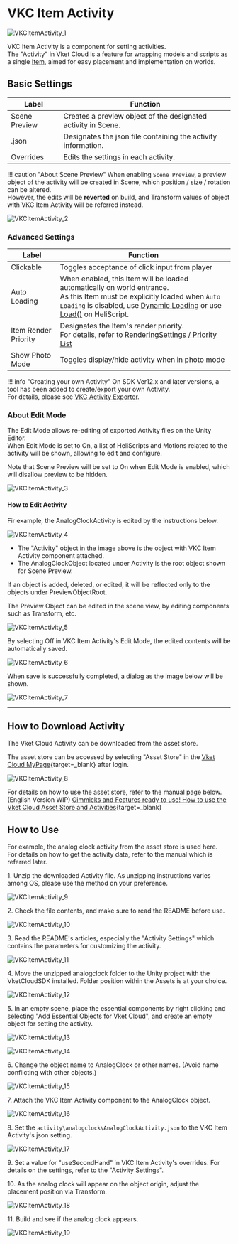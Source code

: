 # VKC Item Activity

![VKCItemActivity_1](img/VKCItemActivity_1.jpg)

VKC Item Activity is a component for setting activities.<br>
The "Activity" in Vket Cloud is a feature for wrapping models and scripts as a single [Item](../hs/hs_overview.md#item), aimed for easy placement and implementation on worlds.

## Basic Settings

| Label | Function |
| ---- | ---- |
| Scene Preview | Creates a preview object of the designated activity in Scene. |
| .json | Designates the json file containing the activity information. |
| Overrides | Edits the settings in each activity. |

!!! caution "About Scene Preview"
    When enabling `Scene Preview`, a preview object of the activity will be created in Scene, which position / size / rotation can be altered.<br>
    However, the edits will be **reverted** on build, and Transform values of object with VKC Item Activity will be referred instead.

![VKCItemActivity_2](img/VKCItemActivity_2.jpg)

### Advanced Settings

| Label | Function |
| ---- | ---- |
| Clickable | Toggles acceptance of click input from player |
| Auto Loading | When enabled, this Item will be loaded automatically on world entrance.<br> As this Item must be explicitly loaded when `Auto Loading` is disabled, use [Dynamic Loading](VKCItemField.md) or use [Load()](../hs/hs_class_item.md#load) on HeliScript. |
| Item Render Priority | Designates the Item's render priority. <br> For details, refer to [RenderingSettings / Priority List](../VketCloudSettings/RenderingSettings.md) |
| Show Photo Mode | Toggles display/hide activity when in photo mode |

!!! info "Creating your own Activity"
    On SDK Ver12.x and later versions, a tool has been added to create/export your own Activity.<br>
    For details, please see [VKC Activity Exporter](../SDKTools/VKCActivityExporter.md).

### About Edit Mode

The Edit Mode allows re-editing of exported Activity files on the Unity Editor.<br>
When Edit Mode is set to On, a list of HeliScripts and Motions related to the activity will be shown, allowing to edit and configure.

Note that Scene Preview will be set to On when Edit Mode is enabled, which will disallow preview to be hidden.

![VKCItemActivity_3](img/VKCItemActivity_3.jpg)

#### How to Edit Activity

Fir example, the AnalogClockActivity is edited by the instructions below.

![VKCItemActivity_4](img/VKCItemActivity_4.jpg)

- The "Activity" object in the image above is the object with VKC Item Activity component attached.
- The AnalogClockObject located under Activity is the root object shown for Scene Preview.

If an object is added, deleted, or edited, it will be reflected only to the objects under PreviewObjectRoot.

The Preview Object can be edited in the scene view, by editing components such as Transform, etc.

![VKCItemActivity_5](img/VKCItemActivity_5.jpg)

By selecting Off in VKC Item Activity's Edit Mode, the edited contents will be automatically saved.

![VKCItemActivity_6](img/VKCItemActivity_6.jpg)

When save is successfully completed, a dialog as the image below will be shown.

![VKCItemActivity_7](img/VKCItemActivity_7.jpg)

---

## How to Download Activity

The Vket Cloud Activity can be downloaded from the asset store.<br>

The asset store can be accessed by selecting "Asset Store" in the [Vket Cloud MyPage](https://cloud.vket.com/){target=_blank} after login.

![VKCItemActivity_8](img/VKCItemActivity_8.jpg)

For details on how to use the asset store, refer to the manual page below. (English Version WIP)
[Gimmicks and Features ready to use! How to use the Vket Cloud Asset Store and Activities](https://magazine.vket.com/n/n7d554dbeb552){target=_blank}

## How to Use

For example, the analog clock activity from the asset store is used here.<br>
For details on how to get the activity data, refer to the manual which is referred later.

1\. Unzip the downloaded Activity file. As unzipping instructions varies among OS, please use the method on your preference.

![VKCItemActivity_9](img/VKCItemActivity_9.jpg)

2\. Check the file contents, and make sure to read the README before use.

![VKCItemActivity_10](img/VKCItemActivity_10.jpg)

3\. Read the README's articles, especially the "Activity Settings" which contains the parameters for customizing the activity.

![VKCItemActivity_11](img/VKCItemActivity_11.jpg)

4\. Move the unzipped analogclock folder to the Unity project with the VketCloudSDK installed. Folder position within the Assets is at your choice.

![VKCItemActivity_12](img/VKCItemActivity_12.jpg)

5\. In an empty scene, place the essential components by right clicking and selecting "Add Essential Objects for Vket Cloud", and create an empty object for setting the activity.

![VKCItemActivity_13](img/VKCItemActivity_13.jpg)

![VKCItemActivity_14](img/VKCItemActivity_14.jpg)

6\. Change the object name to AnalogClock or other names. (Avoid name conflicting with other objects.)

![VKCItemActivity_15](img/VKCItemActivity_15.jpg)

7\. Attach the VKC Item Activity component to the AnalogClock object.

![VKCItemActivity_16](img/VKCItemActivity_16.jpg)

8\. Set the `activity\analogclock\AnalogClockActivity.json` to the VKC Item Activity's json setting.

![VKCItemActivity_17](img/VKCItemActivity_17.jpg)

9\. Set a value for "useSecondHand" in VKC Item Activity's overrides. For details on the settings, refer to the "Activity Settings".

10\. As the analog clock will appear on the object origin, adjust the placement position via Transform.

![VKCItemActivity_18](img/VKCItemActivity_18.jpg)

11\. Build and see if the analog clock appears.

![VKCItemActivity_19](img/VKCItemActivity_19.jpg)
